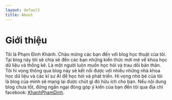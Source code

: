 ```yaml
---
layout: default
title: About
---
```

# Giới thiệu

Tôi là Phạm Đình Khánh. Chào mừng các bạn đến với blog học thuật của tôi. Tại blog này tôi sẽ chia sẻ đến các bạn những kiến thức mới mẻ về khoa học dữ liệu và thống kê.
Là một người luôn muốn học hỏi và trau dồi bản thân. Tôi hi vọng thông qua blog này sẽ kết nối được với nhiều những nhà khoa học dữ liệu và các kĩ sư AI để học hỏi và phát triển.
Hi vọng nhỏ bé của tôi là blog của mình sẽ mang lại được chút gì đó hữu ích cho bạn. Nếu nội dung blog chưa tốt, đứng ngần ngại đóng góp ý kiến của bạn đến tôi qua địa chỉ facebook:
<a href="https://www.facebook.com/langnhin.anhtrang">KhanhPhamDinh</a>.